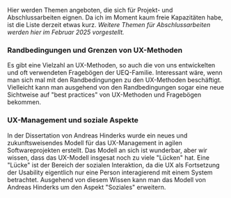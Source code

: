 Hier werden Themen angeboten, die sich für Projekt- und Abschlussarbeiten eignen. Da ich im Moment kaum freie Kapazitäten habe, ist die Liste derzeit etwas kurz. *Weitere Themen für Abschlussarbeiten werden hier im Februar 2025 vorgestellt.*

### Randbedingungen und Grenzen von UX-Methoden ###
Es gibt eine Vielzahl an UX-Methoden, so auch die von uns entwickelten und oft verwendeten Fragebögen der UEQ-Familie. Interessant wäre, wenn man sich mal mit den Randbedingungen zu den UX-Methoden beschäftigt. Vielleicht kann man ausgehend von den Randbedingungen sogar eine neue Sichtweise auf "best practices" von UX-Methoden und Fragebögen bekommen.    

### UX-Management und soziale Aspekte ###
In der Dissertation von Andreas Hinderks wurde ein neues und zukunftsweisendes Modell für das UX-Management in agilen Softwareprojekten erstellt. Das Modell an sich ist wunderbar, aber wir wissen, dass das UX-Modell insgesat noch zu viele "Lücken" hat. Eine "Lücke" ist der Bereich der sozialen Interaktion, da die UX als Fortsetzung der Usability  eigentlich  nur  eine Person interagierend mit einem System betrachtet. Ausgehend von diesem Wissen kann man das Modell von Andreas Hinderks um den Aspekt "Soziales" erweitern. 
